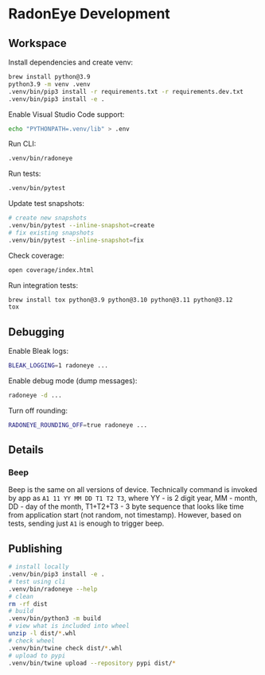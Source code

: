 # RadonEye Development

## Workspace

Install dependencies and create venv:

```sh
brew install python@3.9
python3.9 -m venv .venv
.venv/bin/pip3 install -r requirements.txt -r requirements.dev.txt
.venv/bin/pip3 install -e .
```

Enable Visual Studio Code support:

```sh
echo "PYTHONPATH=.venv/lib" > .env
```

Run CLI:

```sh
.venv/bin/radoneye
```

Run tests:

```sh
.venv/bin/pytest
```

Update test snapshots:

```sh
# create new snapshots
.venv/bin/pytest --inline-snapshot=create
# fix existing snapshots
.venv/bin/pytest --inline-snapshot=fix
```

Check coverage:

```sh
open coverage/index.html
```

Run integration tests:

```sh
brew install tox python@3.9 python@3.10 python@3.11 python@3.12
tox
```

## Debugging

Enable Bleak logs:

```sh
BLEAK_LOGGING=1 radoneye ...
```

Enable debug mode (dump messages):

```sh
radoneye -d ...
```

Turn off rounding:

```sh
RADONEYE_ROUNDING_OFF=true radoneye ...
```

## Details

### Beep

Beep is the same on all versions of device. Technically command is invoked by app as
`A1 11 YY MM DD T1 T2 T3`, where YY - is 2 digit year, MM - month, DD - day of the month, T1+T2+T3 -
3 byte sequence that looks like time from application start (not random, not timestamp). However,
based on tests, sending just `A1` is enough to trigger beep.

## Publishing

```sh
# install locally
.venv/bin/pip3 install -e .
# test using cli
.venv/bin/radoneye --help
# clean
rm -rf dist
# build
.venv/bin/python3 -m build
# view what is included into wheel
unzip -l dist/*.whl
# check wheel
.venv/bin/twine check dist/*.whl
# upload to pypi
.venv/bin/twine upload --repository pypi dist/*
```
